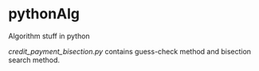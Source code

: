 # pythonAlg
Algorithm stuff in python

*credit_payment_bisection.py* contains guess-check method and bisection
search method.
 
